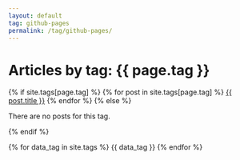 ```yaml
---
layout: default
tag: github-pages
permalink: /tag/github-pages/
---
```

<h1>Articles by tag: {{ page.tag }}</h1>
<div>
{% if site.tags[page.tag] %}
{% for post in site.tags[page.tag] %}
<a href="{{ post.url }}/">{{ post.title }}</a>
{% endfor %}
{% else %}
<p>There are no posts for this tag.</p>
{% endif %}
</div>

{% for data_tag in site.tags %}
{{ data_tag }}
{% endfor %}
